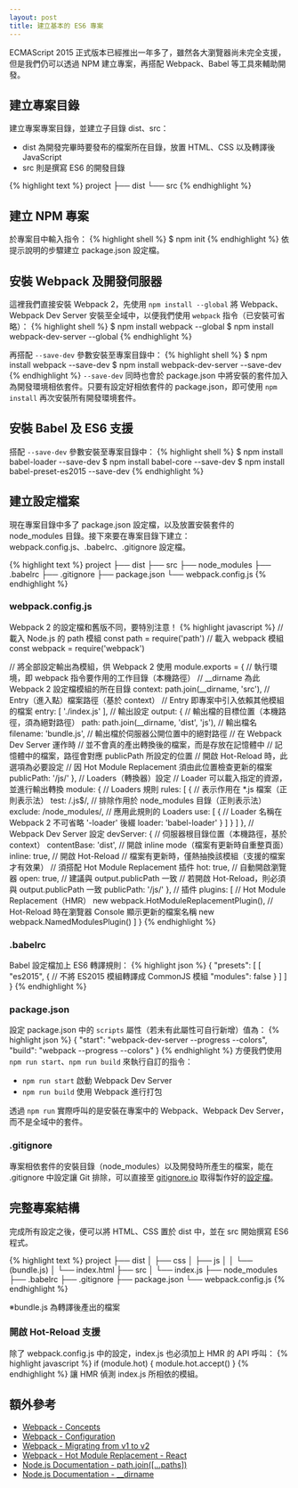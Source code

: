 ```yaml
---
layout: post
title: 建立基本的 ES6 專案
---
```


ECMAScript 2015 正式版本已經推出一年多了，雖然各大瀏覽器尚未完全支援，但是我們仍可以透過 NPM 建立專案，再搭配 Webpack、Babel 等工具來輔助開發。

## 建立專案目錄
建立專案專案目錄，並建立子目錄 dist、src：
* dist 為開發完畢時要發布的檔案所在目錄，放置 HTML、CSS 以及轉譯後 JavaScript
* src 則是撰寫 ES6 的開發目錄

{% highlight text %}
project
├── dist
└── src
{% endhighlight %}

## 建立 NPM 專案
於專案目中輸入指令：
{% highlight shell %}
$ npm init
{% endhighlight %}
依提示說明的步驟建立 package.json 設定檔。

## 安裝 Webpack 及開發伺服器
這裡我們直接安裝 Webpack 2，先使用 `npm install --global` 將 Webpack、Webpack Dev Server 安裝至全域中，以便我們使用 `webpack` 指令（已安裝可省略）：
{% highlight shell %}
$ npm install webpack --global
$ npm install webpack-dev-server --global
{% endhighlight %}

再搭配 `--save-dev` 參數安裝至專案目錄中：
{% highlight shell %}
$ npm install webpack --save-dev
$ npm install webpack-dev-server --save-dev
{% endhighlight %}
`--save-dev` 同時也會於 package.json 中將安裝的套件加入為開發環境相依套件。只要有設定好相依套件的 package.json，即可使用 `npm install` 再次安裝所有開發環境套件。

## 安裝 Babel 及 ES6 支援
搭配 `--save-dev` 參數安裝至專案目錄中：
{% highlight shell %}
$ npm install babel-loader --save-dev
$ npm install babel-core --save-dev
$ npm install babel-preset-es2015 --save-dev
{% endhighlight %}

## 建立設定檔案
現在專案目錄中多了 package.json 設定檔，以及放置安裝套件的 node_modules 目錄。接下來要在專案目錄下建立：webpack.config.js、.babelrc、.gitignore 設定檔。

{% highlight text %}
project
├── dist
├── src
├── node_modules
├── .babelrc
├── .gitignore
├── package.json
└── webpack.config.js
{% endhighlight %}

### webpack.config.js
Webpack 2 的設定檔和舊版不同，要特別注意！
{% highlight javascript %}
// 載入 Node.js 的 path 模組
const path = require('path')
// 載入 webpack 模組
const webpack = require('webpack')

// 將全部設定輸出為模組，供 Webpack 2 使用
module.exports = {
  // 執行環境，即 webpack 指令要作用的工作目錄（本機路徑）
  // __dirname 為此 Webpack 2 設定檔模組的所在目錄
  context: path.join(__dirname, 'src'),
  // Entry（進入點）檔案路徑（基於 context）
  // Entry 即專案中引入依賴其他模組的檔案
  entry: [
    './index.js'
  ],
  // 輸出設定
  output: {
    // 輸出檔的目標位置（本機路徑，須為絕對路徑）
    path: path.join(__dirname, 'dist', 'js'),
    // 輸出檔名
    filename: 'bundle.js',
    // 輸出檔於伺服器公開位置中的絕對路徑
    // 在 Webpack Dev Server 運作時
    // 並不會真的產出轉換後的檔案，而是存放在記憶體中
    // 記憶體中的檔案，路徑會對應 publicPath 所設定的位置
    // 開啟 Hot-Reload 時，此選項為必要設定
    // 因 Hot Module Replacement 須由此位置檢查更新的檔案
    publicPath: '/js/'
  },
  // Loaders（轉換器）設定
  // Loader 可以載入指定的資源，並進行輸出轉換
  module: {
    // Loaders 規則
    rules: [
      {
        // 表示作用在 *.js 檔案（正則表示法）
        test: /\.js$/,
        // 排除作用於 node_modules 目錄（正則表示法）
        exclude: /node_modules/,
        // 應用此規則的 Loaders
        use: [
          {
            // Loader 名稱在 Webpack 2 不可省略 '-loader' 後綴
            loader: 'babel-loader'
          }
        ]
      }
    ]
  },
  // Webpack Dev Server 設定
  devServer: {
    // 伺服器根目錄位置（本機路徑，基於 context）
    contentBase: 'dist',
    // 開啟 inline mode（檔案有更新時自重整頁面）
    inline: true,
    // 開啟 Hot-Reload
    // 檔案有更新時，僅熱抽換該模組（支援的檔案才有效果）
    // 須搭配 Hot Module Replacement 插件
    hot: true,
    // 自動開啟瀏覽器
    open: true,
    // 建議與 output.publicPath 一致
    // 若開啟 Hot-Reload，則必須與 output.publicPath 一致
    publicPath: '/js/'
  },
  // 插件
  plugins: [
    // Hot Module Replacement（HMR）
    new webpack.HotModuleReplacementPlugin(),
    // Hot-Reload 時在瀏覽器 Console 顯示更新的檔案名稱
    new webpack.NamedModulesPlugin()
  ]
}
{% endhighlight %}

### .babelrc
Babel 設定檔加上 ES6 轉譯規則：
{% highlight json %}
{
  "presets": [
    [
      "es2015",
      {
        // 不將 ES2015 模組轉譯成 CommonJS 模組
        "modules": false
      }
    ]
  ]
}
{% endhighlight %}

### package.json
設定 package.json 中的 `scripts` 屬性（若未有此屬性可自行新增）值為：
{% highlight json %}
{
  "start": "webpack-dev-server --progress --colors",
  "build": "webpack --progress --colors"
}
{% endhighlight %}
方便我們使用 `npm run start`、`npm run build` 來執行自訂的指令：
* `npm run start` 啟動 Webpack Dev Server
* `npm run build` 使用 Webpack 進行打包

透過 `npm run` 實際呼叫的是安裝在專案中的 Webpack、Webpack Dev Server，而不是全域中的套件。

### .gitignore
專案相依套件的安裝目錄（node_modules）以及開發時所產生的檔案，能在 .gitignore 中設定讓 Git 排除，可以直接至 [gitignore.io](https://www.gitignore.io/) 取得製作好的[設定檔](https://www.gitignore.io/api/node)。

## 完整專案結構
完成所有設定之後，便可以將 HTML、CSS 置於 dist 中，並在 src 開始撰寫 ES6 程式。

{% highlight text %}
project
├── dist
│    ├── css
│    ├── js
│    │    └── (bundle.js)
│    └── index.html
├── src
│    └── index.js
├── node_modules
├── .babelrc
├── .gitignore
├── package.json
└── webpack.config.js
{% endhighlight %}

※bundle.js 為轉譯後產出的檔案

### 開啟 Hot-Reload 支援
除了 webpack.config.js 中的設定，index.js 也必須加上 HMR 的 API 呼叫：
{% highlight javascript %}
if (module.hot) {
  module.hot.accept()
}
{% endhighlight %}
讓 HMR 偵測 index.js 所相依的模組。

## 額外參考
* [Webpack - Concepts](https://webpack.js.org/concepts/)
* [Webpack - Configuration](https://webpack.js.org/configuration/)
* [Webpack - Migrating from v1 to v2](https://webpack.js.org/guides/migrating/)
* [Webpack - Hot Module Replacement - React](https://webpack.js.org/guides/hmr-react/#using-webpack-with-a-config)
* [Node.js Documentation - path.join([...paths])](https://nodejs.org/api/path.html#path_path_join_paths)
* [Node.js Documentation - __dirname](https://nodejs.org/docs/latest/api/globals.html#globals_dirname)